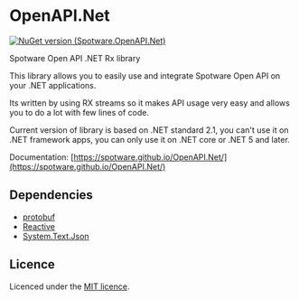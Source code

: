 # OpenAPI.Net

[![NuGet version (Spotware.OpenAPI.Net)](https://buildstats.info/nuget/Spotware.OpenAPI.Net)](https://www.nuget.org/packages/Spotware.OpenAPI.Net/)

Spotware Open API .NET Rx library

This library allows you to easily use and integrate Spotware Open API on your .NET applications.

Its written by using RX streams so it makes API usage very easy and allows you to do a lot with few lines of code.

Current version of library is based on .NET standard 2.1, you can't use it on .NET framework apps, you can only use it on .NET core or .NET 5 and later.

Documentation: [https://spotware.github.io/OpenAPI.Net/](https://spotware.github.io/OpenAPI.Net/)

## Dependencies

* <a href="https://github.com/protocolbuffers/protobuf">protobuf</a>
* <a href="https://github.com/dotnet/reactive">Reactive</a>
* <a href="https://www.nuget.org/packages/System.Text.Json/">System.Text.Json</a>

## Licence

Licenced under the [MIT licence](LICENSE).
